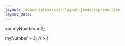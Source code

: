 ```yaml
---
layout: javascriptexercise-layout:javascriptexercise
layout_data:
---
```

var myNumber = 2;







































myNumber = 2;
// >:(

